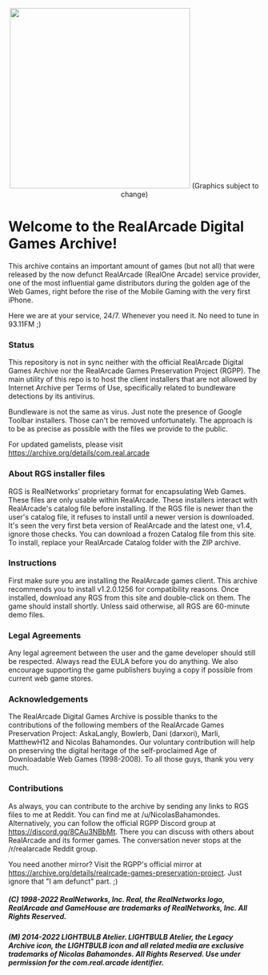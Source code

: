 <p align="center"><img width="360" height="360" src="https://ia801706.us.archive.org/30/items/com.real.arcade/Medal_Acronym.png">
(Graphics subject to change)</p>

# Welcome to the RealArcade Digital Games Archive!

This archive contains an important amount of games (but not all) that were released by the now defunct RealArcade (RealOne Arcade) service provider, one of the most influential game distributors during the golden age of the Web Games, right before the rise of the Mobile Gaming with the very first iPhone.

Here we are at your service, 24/7. Whenever you need it. No need to tune in 93.11FM ;)


### Status

This repository is not in sync neither with the official RealArcade Digital Games Archive nor the RealArcade Games Preservation Project (RGPP). The main utility of this repo is to host the client installers that are not allowed by Internet Archive per Terms of Use, specifically related to bundleware detections by its antivirus.

Bundleware is not the same as virus. Just note the presence of Google Toolbar installers. Those can't be removed unfortunately. The approach is to be as precise as possible with the files we provide to the public.

For updated gamelists, please visit https://archive.org/details/com.real.arcade


### About RGS installer files

RGS is RealNetworks' proprietary format for encapsulating Web Games. These files are only usable within RealArcade. These installers interact with RealArcade's catalog file before installing. If the RGS file is newer than the user's catalog file, it refuses to install until a newer version is downloaded. It's seen the very first beta version of RealArcade and the latest one, v1.4, ignore those checks. You can download a frozen Catalog file from this site. To install, replace your RealArcade Catalog folder with the ZIP archive.


### Instructions

First make sure you are installing the RealArcade games client. This archive recommends you to install v1.2.0.1256 for compatibility reasons. Once installed, download any RGS from this site and double-click on them. The game should install shortly. Unless said otherwise, all RGS are 60-minute demo files.


### Legal Agreements

Any legal agreement between the user and the game developer should still be respected. Always read the EULA before you do anything. We also encourage supporting the game publishers buying a copy if possible from current web game stores.


### Acknowledgements

The RealArcade Digital Games Archive is possible thanks to the contributions of the following members of the RealArcade Games Preservation Project: AskaLangly, Bowlerb, Dani (darxori), Marli, MatthewH12 and Nicolas Bahamondes. Our voluntary contribution will help on preserving the digital heritage of the self-proclaimed Age of Downloadable Web Games (1998-2008). To all those guys, thank you very much.


### Contributions

As always, you can contribute to the archive by sending any links to RGS files to me at Reddit. You can find me at /u/NicolasBahamondes. Alternatively, you can follow the official RGPP Discord group at https://discord.gg/8CAu3NBbMt. There you can discuss with others about RealArcade and its former games. The conversation never stops at the /r/realarcade Reddit group.

You need another mirror? Visit the RGPP's official mirror at https://archive.org/details/realrcade-games-preservation-project. Just ignore that "I am defunct" part. ;)


 
 
 

##### (C) 1998-2022 RealNetworks, Inc. Real, the RealNetworks logo, RealArcade and GameHouse are trademarks of RealNetworks, Inc. All Rights Reserved.
##### (M) 2014-2022 LIGHTBULB Atelier. LIGHTBULB Atelier, the Legacy Archive icon, the LIGHTBULB icon and all related media are exclusive trademarks of Nicolas Bahamondes. All Rights Reserved. Use under permission for the com.real.arcade identifier.
